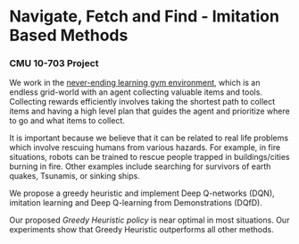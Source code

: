 # Navigate, Fetch and Find - Imitation Based Methods

### CMU 10-703 Project

We work in the [never-ending learning gym environment](https://github.com/eaplatanios/nel_framework),  which is an endless grid-world with an agent collecting valuable items and tools. 
Collecting rewards efficiently involves taking the shortest path to collect items  and having a high level plan that guides the agent and prioritize where to go and what items to collect. 

It is important because we believe that it can be related to real life problems which involve rescuing humans from various hazards. For example, in fire
situations, robots can be trained to rescue people trapped in buildings/cities burning in fire. Other examples include searching for survivors of earth quakes, Tsunamis, or sinking ships.

We propose a greedy heuristic and implement Deep Q-networks (DQN), 
imitation learning and Deep Q-learning from Demonstrations (DQfD).

Our proposed *Greedy Heuristic policy* is near optimal in most
situations. Our experiments show that Greedy Heuristic outperforms all other methods.